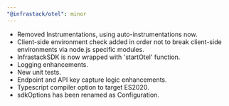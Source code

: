 ```yaml
---
"@infrastack/otel": minor
---
```


- Removed Instrumentations, using auto-instrumentations now.
- Client-side environment check added in order not to break client-side environments via node.js specific modules.
- InfrastackSDK is now wrapped with 'startOtel' function.
- Logging enhancements.
- New unit tests.
- Endpoint and API key capture logic enhancements.
- Typescript compiler option to target ES2020.
- sdkOptions has been renamed as Configuration.
